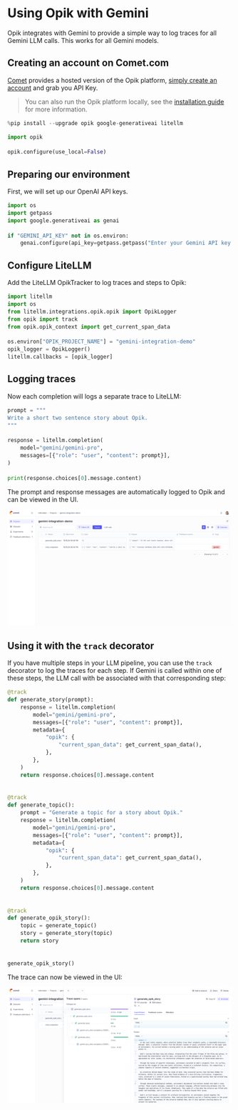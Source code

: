 # Using Opik with Gemini

Opik integrates with Gemini to provide a simple way to log traces for all Gemini LLM calls. This works for all Gemini models.

## Creating an account on Comet.com

[Comet](https://www.comet.com/site?from=llm&utm_source=opik&utm_medium=colab&utm_content=openai&utm_campaign=opik) provides a hosted version of the Opik platform, [simply create an account](https://www.comet.com/signup?from=llm&utm_source=opik&utm_medium=colab&utm_content=openai&utm_campaign=opik) and grab you API Key.

> You can also run the Opik platform locally, see the [installation guide](https://www.comet.com/docs/opik/self-host/overview/?from=llm&utm_source=opik&utm_medium=colab&utm_content=openai&utm_campaign=opik) for more information.


```python
%pip install --upgrade opik google-generativeai litellm
```


```python
import opik

opik.configure(use_local=False)
```

## Preparing our environment

First, we will set up our OpenAI API keys.


```python
import os
import getpass
import google.generativeai as genai

if "GEMINI_API_KEY" not in os.environ:
    genai.configure(api_key=getpass.getpass("Enter your Gemini API key: "))
```

## Configure LiteLLM

Add the LiteLLM OpikTracker to log traces and steps to Opik:


```python
import litellm
import os
from litellm.integrations.opik.opik import OpikLogger
from opik import track
from opik.opik_context import get_current_span_data

os.environ["OPIK_PROJECT_NAME"] = "gemini-integration-demo"
opik_logger = OpikLogger()
litellm.callbacks = [opik_logger]
```

## Logging traces

Now each completion will logs a separate trace to LiteLLM:


```python
prompt = """
Write a short two sentence story about Opik.
"""

response = litellm.completion(
    model="gemini/gemini-pro",
    messages=[{"role": "user", "content": prompt}],
)

print(response.choices[0].message.content)
```

The prompt and response messages are automatically logged to Opik and can be viewed in the UI.

![Gemini Cookbook](https://raw.githubusercontent.com/comet-ml/opik/main/apps/opik-documentation/documentation/static/img/cookbook/gemini_trace_cookbook.png)

## Using it with the `track` decorator

If you have multiple steps in your LLM pipeline, you can use the `track` decorator to log the traces for each step. If Gemini is called within one of these steps, the LLM call with be associated with that corresponding step:


```python
@track
def generate_story(prompt):
    response = litellm.completion(
        model="gemini/gemini-pro",
        messages=[{"role": "user", "content": prompt}],
        metadata={
            "opik": {
                "current_span_data": get_current_span_data(),
            },
        },
    )
    return response.choices[0].message.content


@track
def generate_topic():
    prompt = "Generate a topic for a story about Opik."
    response = litellm.completion(
        model="gemini/gemini-pro",
        messages=[{"role": "user", "content": prompt}],
        metadata={
            "opik": {
                "current_span_data": get_current_span_data(),
            },
        },
    )
    return response.choices[0].message.content


@track
def generate_opik_story():
    topic = generate_topic()
    story = generate_story(topic)
    return story


generate_opik_story()
```

The trace can now be viewed in the UI:

![Gemini Cookbook](https://raw.githubusercontent.com/comet-ml/opik/main/apps/opik-documentation/documentation/static/img/cookbook/gemini_trace_decorator_cookbook.png)
